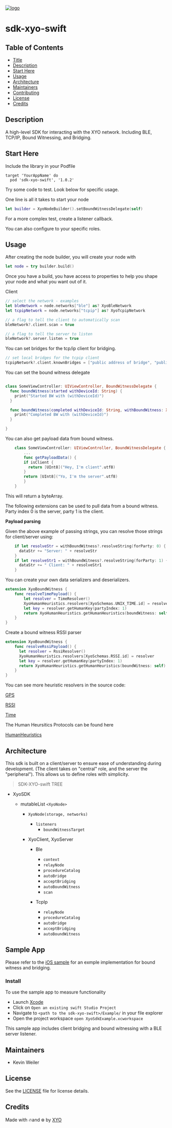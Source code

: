 [logo]:https://cdn.xy.company/img/brand/XYO_full_colored.png

[![logo]](https://xyo.network)

# sdk-xyo-swift

## Table of Contents

-   [Title](#sdk-xyo-swift)
-   [Description](#description)
-   [Start Here](#start-here)
-   [Usage](#usage)
-   [Architecture](#architecture)
-   [Maintainers](#maintainers)
-   [Contributing](#contributing)
-   [License](#license)
-   [Credits](#credits)

## Description 

A high-level SDK for interacting with the XYO network.
Including BLE, TCP/IP, Bound Witnessing, and Bridging. 

## Start Here

Include the library in your Podfile 

```Podfile
target 'YourAppName' do
  pod 'sdk-xyo-swift', '1.0.2'

```

Try some code to test. Look below for specific usage. 

One line is all it takes to start your node 

```swift
let builder = XyoNodeBuilder().setBoundWitnessDelegate(self)
```

For a more complex test, create a listener callback.

You can also configure to your specific roles.

## Usage

After creating the node builder, you will create your node with

```swift
let node = try builder.build()
```

Once you have a build, you have access to properties to help you shape your node and what you want out of it. 

Client

```swift
// select the network - examples
let bleNetwork = node.networks["ble"] as? XyoBleNetwork
let tcpipNetwork = node.networks["tcpip"] as? XyoTcpipNetwork

// a flag to tell the client to automatically scan
bleNetwork?.client.scan = true

// a flag to tell the server to listen
bleNetwork?.server.listen = true
```

You can set bridges for the tcp/ip client for bridging. 

```swift
// set local bridges for the tcpip client
tcpipNetwork?.client.knownBridges = ["public address of bridge", "public address of other bridge"]
```
You can set the bound witness delegate

```swift

class SomeViewController: UIViewController, BoundWitnessDelegate {
  func boundWitness(started withDeviceId: String) {
    print("Started BW with (withDeviceId)")
  }

  func boundWitness(completed withDeviceId: String, withBoundWitness: XyoBoundWitness?) {
    print("Completed BW with (withDeviceId)")
  }

}

```

You can also get payload data from bound witness. 

```swift
    class SomeViewController: UIViewController, BoundWitnessDelegate {
        ...
        func getPayloadData() {
        if isClient {
          return [UInt8]("Hey, I'm client".utf8)
        }
        return [UInt8]("Yo, I'm the server".utf8)
        }
    }
```
This will return a byteArray.

The following extensions can be used to pull data from a bound witness.  Party index 0 is the server, party 1 is the client.

**Payload parsing**

Given the above example of passing strings, you can resolve those strings for client/server using:

```swift
    if let resolveStr = withBoundWitness?.resolveString(forParty: 0) {
      dataStr += "Server: " + resolveStr
    }
    if let resolveStr1 = withBoundWitness?.resolveString(forParty: 1) {
      dataStr += " Client: " + resolveStr1
    }
```


You can create your own data serializers and deserializers.

```swift
extension XyoBoundWitness {
    func resolveTimePayload() {
        let resolver = TimeResolver()
        XyoHumanHeuristics.resolvers[XyoSchemas.UNIX_TIME.id] = resolver
        let key = resolver.getHumanKey(partyIndex: 1)
        return XyoHumanHeuristics.getHumanHeuristics(boundWitness: self).index(forKey: key).debugDescription
    }
}
```

Create a bound witness RSSI parser

```swift
extension XyoBoundWitness {
    func resolveRssiPayload() {
      let resolver = RssiResolver()
      XyoHumanHeuristics.resolvers[XyoSchemas.RSSI.id] = resolver
      let key = resolver.getHumanKey(partyIndex: 1)
      return XyoHumanHeuristics.getHumanHeuristics(boundWitness: self).index(forKey: key).debugDescription
    }
}
```

You can see more heuristic resolvers in the source code: 

[GPS](./Heuristics/GpsResolver.swift)

[RSSI](./Heuristics/RssiResolver.swift)

[Time](./Heuristics/TimeResolver.swift)

The Human Heursitics Protocols can be found here

[HumanHeuristics](./Heuristics/XyoHumanHeuristics.swift)


## Architecture

This sdk is built on a client/server to ensure ease of understanding during development. (The client takes on "central" role, and the server the "peripheral"). This allows us to define roles with simplicity. 

> SDK-XYO-swift TREE

-   XyoSDK
    -   mutableList `<XyoNode>` 

        -   `XyoNode(storage, networks)`
            -   `listeners`
                -   `boundWitnessTarget`
        -   XyoClient, XyoServer

            -   Ble

                -   `context`
                -   `relayNode`
                -   `procedureCatalog`
                -   `autoBridge`
                -   `acceptBridging`
                -   `autoBoundWitness`
                -   `scan`

            -   TcpIp
                -   `relayNode`
                -   `procedureCatalog`
                -   `autoBridge`
                -   `acceptBridging`
                -   `autoBoundWitness`

## Sample App

Please refer to the [iOS sample](/Example/iOSExample/XyoExampleViewController.swift) for an exmple implementation for bound witness and bridging. 

### Install

To use the sample app to measure functionality

-   Launch [Xcode](https://developer.apple.com/xcode/)
-   Click on `Open an existing swift Studio Project`
-   Navigate to `<path to the sdk-xyo-swift>/Example/` in your file explorer
-   Open the project workspace `open XyoSdkExample.xcworkspace`

This sample app includes client bridging and bound witnessing with a BLE server listener. 

## Maintainers

-   Kevin Weiler

## License

See the [LICENSE](LICENSE) file for license details.

## Credits

Made with 🔥and ❄️ by [XYO](https://www.xyo.network)

